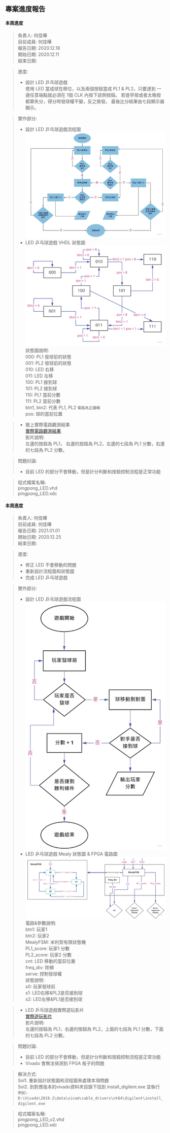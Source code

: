 ## 專案進度報告
#### 本周進度
> 負責人: 何佳曄 \
> 目前成員: 何佳曄 \
> 報告日期: 2020.12.18 \
> 開始日期: 2020.12.11 \
> 結束日期: 

> 進度:  
> * 設計 LED 乒乓球遊戲  
> 使用 LED 當成球在移位，以及兩個按鈕當成 PL1 & PL2，只要達到
> 一邊任意端點就必須在 1個 CLK 內按下該側按鈕。
> 若提早按或者太晚按都算失分，得分時發球權不變，反之換發。
> 最後比分結果由七段顯示器顯示。  

> 實作部分:  
> * 設計 LED 乒乓球遊戲流程圖  
> ![LED 乒乓球遊戲流程圖](https://github.com/Sapphire1002/VHDL/blob/main/06%20pingpong_led/pingpong_programming_pic.jpg)  
> * LED 乒乓球遊戲 VHDL 狀態圖    
> ![LED 乒乓球遊戲狀態圖](https://github.com/Sapphire1002/VHDL/blob/main/06%20pingpong_led/pingpong_led_pic.jpg)   
> 狀態圖說明:    
> 000: PL1 發球前的狀態  
> 001: PL2 發球前的狀態  
> 010: LED 右移  
> 011: LED 左移  
> 100: PL1 接到球  
> 101: PL2 接到球  
> 110: PL1 當前分數  
> 111: PL2 當前分數  
> btn1, btn2: 代表 PL1, PL2  `電路為正邏輯`  
> pos: 球的當前位置  

> * 接上實際電路觀測結果  
> [實際電路觀測結果](https://drive.google.com/file/d/17KoJ02tQW8P4xKnkNdryfAqvog-4ffQe/view?usp=sharing)   
> 影片說明:  
> 左邊的按鈕為 PL1， 右邊的按鈕為 PL2，左邊的七段為 PL1 分數，右邊的七段為 PL2 分數。  

> 問題討論:    
> * 目前 LED 的部分不會移動，但是計分判斷和按鈕控制流程是正常功能  

> 程式檔案名稱:  
> pingpong_LED.vhd  
> pingpong_LED.xdc


#### 本周進度
> 負責人: 何佳曄 \
> 目前成員: 何佳曄 \
> 報告日期: 2021.01.01 \
> 開始日期: 2020.12.25 \
> 結束日期: 

> 進度:  
> * 修正 LED 不會移動的問題   
> * 重新設計流程圖和狀態圖  
> * 完成 LED 乒乓球遊戲   

> 實作部分:  
> * 設計 LED 乒乓球遊戲流程圖  
> ![LED 乒乓球遊戲流程圖](https://github.com/Sapphire1002/VHDL/blob/main/06%20pingpong_led/pingpong_programming_pic_v2.jpg)  
> * LED 乒乓球遊戲 Mealy 狀態圖 & FPGA 電路圖      
> ![LED 乒乓球遊戲狀態圖](https://github.com/Sapphire1002/VHDL/blob/main/06%20pingpong_led/pingpong_led_pic_v2.jpg)   
> 電路&參數說明:  
> btn1: 玩家1  
> btn2: 玩家2  
> MealyFSM: 米利型有限狀態機  
> PL1_score: 玩家1 分數  
> PL2_score: 玩家2 分數  
> cnt: LED 移動的當前位置  
> freq_div: 除頻  
> serve: 控制發球權  
> 狀態說明:  
> s0: 玩家發球前  
> s1: LED右移&PL2是否接到球  
> s2: LED左移&PL1是否接到球 

> * LED 乒乓球遊戲實際遊玩影片  
> [實際遊玩影片](https://drive.google.com/file/d/1XFI0Tmmhyu-u4TRTxHXLS94yamRKo8X2/view?usp=sharing)   
> 影片說明:  
> 左邊的按鈕為 PL1，右邊的按鈕為 PL2，上面的七段為 PL1 分數，下面的七段為 PL2 分數。  

> 問題討論:    
> * 目前 LED 的部分不會移動，但是計分判斷和按鈕控制流程是正常功能  
> * Vivado 會無法偵測到 FPGA 板子的問題

> 解決方式:  
> Sol1\. 重新設計狀態圖和流程圖來處理本項問題  
> Sol2\. 到對應版本的vivado資料夾目錄下找到 install_digilent.exe 並執行  
> `例如: D:\Vivado\2019.2\data\xicom\cable_drivers\nt64\digilent\install_digilent.exe`

> 程式檔案名稱:  
> pingpong_LED_v2.vhd  
> pingpong_LED.xdc
